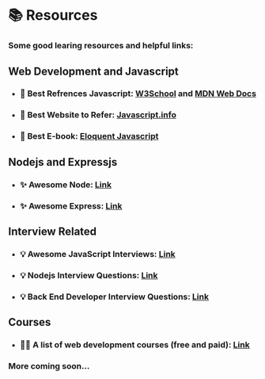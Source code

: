 # 📚 Resources

### Some good learing resources and helpful links:

## Web Development and Javascript

- ### 🔗 Best Refrences Javascript: [W3School](https://www.w3schools.com/js/) and [MDN Web Docs](https://developer.mozilla.org/en-US/docs/Web/JavaScript)
- ### 🔗 Best Website to Refer: [Javascript.info](https://javascript.info/)
- ### 🔗 Best E-book: [Eloquent Javascript](https://eloquentjavascript.net/)

## Nodejs and Expressjs

- ### ✨ Awesome Node: [Link](https://github.com/sindresorhus/awesome-nodejs)
- ### ✨ Awesome Express: [Link](https://github.com/rajikaimal/awesome-express)

## Interview Related

- ### 💡 Awesome JavaScript Interviews: [Link](https://github.com/rohan-paul/Awesome-JavaScript-Interviews)
- ### 💡 Nodejs Interview Questions: [Link](https://github.com/learning-zone/nodejs-interview-questions)
- ### 💡 Back End Developer Interview Questions: [Link](https://github.com/arialdomartini/Back-End-Developer-Interview-Questions)

## Courses

- ### 👨‍🎓 A list of web development courses (free and paid): [Link](https://github.com/lndgalante/courses-list)

### More coming soon...
